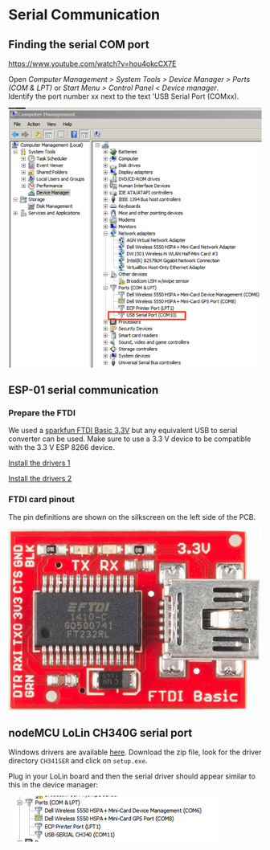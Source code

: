 # Serial Communication

## Finding the serial COM port

<https://www.youtube.com/watch?v=hou4okcCX7E>

Open *Computer Management > System Tools > Device Manager > Ports (COM & LPT)* or *Start Menu > Control Panel < Device manager*.  
Identify the port number xx next to the text 'USB Serial Port (COMxx).

![''](images/id-com-port-windows7.PNG)



## ESP-01 serial communication

### Prepare the FTDI 

We used a [sparkfun FTDI Basic 3.3V](https://www.sparkfun.com/products/9873) but any equivalent USB to serial converter can be used.  Make sure to use a 3.3 V device to be compatible with the 3.3 V ESP 8266 device.

[Install the drivers 1](https://learn.sparkfun.com/tutorials/how-to-install-ftdi-drivers/all)

[Install the drivers 2](http://www.ftdichip.com/Drivers/VCP.htm)

### FTDI card pinout

The pin definitions are shown on the silkscreen on the left side of the PCB.

![''](images/Sparkfun-basic-FTDI.jpg)

## nodeMCU LoLin CH340G serial port

Windows drivers are available [here](http://www.arduined.eu/tag/ch340g/). Download the zip file, look for the driver directory `CH341SER` and click on `setup.exe`.

Plug in your LoLin board and then the serial driver should appear similar to this in the device manager:

![''](images/CH340G-driver-in-devicemanager.png)